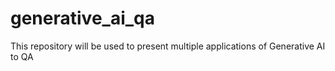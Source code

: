 # generative_ai_qa
This repository will be used to present multiple applications of Generative AI to QA
